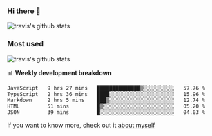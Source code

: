 ### Hi there 👋

<!--
**HondryTravis/HondryTravis** is a ✨ _special_ ✨ repository because its `README.md` (this file) appears on your GitHub profile.

Here are some ideas to get you started:

- 🔭 I’m currently working on ...
- 🌱 I’m currently learning ...
- 👯 I’m looking to collaborate on ...
- 🤔 I’m looking for help with ...
- 💬 Ask me about ...
- 📫 How to reach me: ...
- 😄 Pronouns: ...
- ⚡ Fun fact: ...
-->

![travis's github stats](https://github-readme-stats.vercel.app/api?username=HondryTravis&hide=stars)
### Most used
![travis's github stats](https://github-readme-stats.anuraghazra1.vercel.app/api/top-langs/?username=HondryTravis&layout=compact&hide_title=true)

📊 **Weekly development breakdown**

<!--START_SECTION:waka-->
```text
JavaScript   9 hrs 27 mins   ██████████████▒░░░░░░░░░░   57.76 % 
TypeScript   2 hrs 36 mins   ████░░░░░░░░░░░░░░░░░░░░░   15.96 % 
Markdown     2 hrs 5 mins    ███▒░░░░░░░░░░░░░░░░░░░░░   12.74 % 
HTML         51 mins         █▒░░░░░░░░░░░░░░░░░░░░░░░   05.20 % 
JSON         39 mins         █░░░░░░░░░░░░░░░░░░░░░░░░   04.03 % 
```
<!--END_SECTION:waka-->

If you want to know more, check out it [about myself](https://hondrytravis.github.io/)
